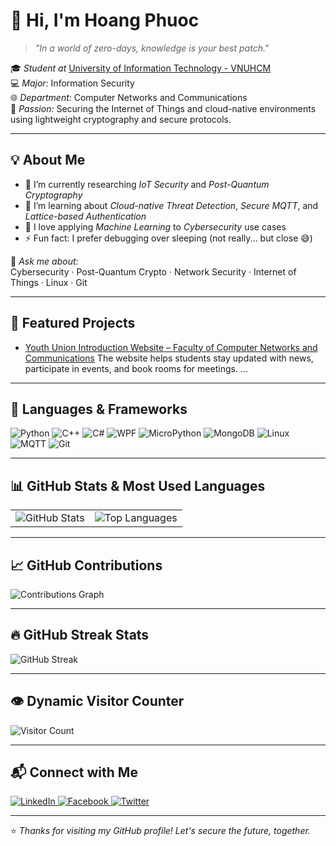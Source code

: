 # 👋 Hi, I'm Hoang Phuoc

> *"In a world of zero-days, knowledge is your best patch."*

🎓 *Student at* [University of Information Technology - VNUHCM](https://www.uit.edu.vn)  
💻 *Major:* Information Security  
🌐 *Department:* Computer Networks and Communications  
🔐 *Passion:* Securing the Internet of Things and cloud-native environments using lightweight cryptography and secure protocols.

---

## 💡 About Me

- 🔭 I’m currently researching *IoT Security* and *Post-Quantum Cryptography*
- 🌱 I’m learning about *Cloud-native Threat Detection*, *Secure MQTT*, and *Lattice-based Authentication*
- 🤖 I love applying *Machine Learning* to *Cybersecurity* use cases
- ⚡ Fun fact: I prefer debugging over sleeping (not really... but close 😅)

💬 *Ask me about:*  
Cybersecurity · Post-Quantum Crypto · Network Security · Internet of Things · Linux · Git

---


## 🚀 Featured Projects

- [Youth Union Introduction Website – Faculty of Computer Networks and Communications]([https://github.com/HoangBaoPhuoc/LatticeAuth](https://nt208p24.vercel.app/))  
  The website helps students stay updated with news, participate in events, and book rooms for meetings.
...
  
---

## 🧠 Languages & Frameworks

![Python](https://img.shields.io/badge/Python-3776AB?style=for-the-badge&logo=python&logoColor=white)
![C++](https://img.shields.io/badge/C++-00599C?style=for-the-badge&logo=c%2b%2b&logoColor=white)
![C#](https://img.shields.io/badge/C%23-512BD4?style=for-the-badge&logo=c-sharp&logoColor=white)
![WPF](https://img.shields.io/badge/WPF-68217A?style=for-the-badge&logo=windows&logoColor=white)
![MicroPython](https://img.shields.io/badge/MicroPython-000000?style=for-the-badge)
![MongoDB](https://img.shields.io/badge/MongoDB-47A248?style=for-the-badge&logo=mongodb&logoColor=white)
![Linux](https://img.shields.io/badge/Linux-FCC624?style=for-the-badge&logo=linux&logoColor=black)
![MQTT](https://img.shields.io/badge/MQTT-660066?style=for-the-badge)
![Git](https://img.shields.io/badge/Git-F05032?style=for-the-badge&logo=git&logoColor=white)

---

## 📊 GitHub Stats & Most Used Languages

<table>
  <tr>
    <td>
      <img src="https://gh-readme-stats.vercel.app/api?username=HoangBaoPhuoc&show_icons=true&theme=default&bg_color=FFFFFF&text_color=1E3A8A&title_color=1E3A8A&icon_color=1E3A8A&hide_border=true" alt="GitHub Stats" />
    </td>
    <td>
      <img src="https://gh-readme-stats.vercel.app/api/top-langs/?username=dkangtext&layout=compact&theme=default&bg_color=FFFFFF&text_color=1E3A8A&title_color=1E3A8A&hide_border=true" alt="Top Languages" />
    </td>
  </tr>
</table>

---

## 📈 GitHub Contributions

<img src="https://github-readme-activity-graph.vercel.app/graph?username=HoangBaoPhuoc&theme=github-light&hide_border=true&area=true&color=1E3A8A&line=1E3A8A&point=1E3A8A" alt="Contributions Graph" />

---


## 🔥 GitHub Streak Stats

![GitHub Streak](https://github-readme-streak-stats.herokuapp.com/?user=HoangBaoPhuoc&theme=dark&hide_border=true)

---


## 👁️ Dynamic Visitor Counter

![Visitor Count](https://profile-counter.glitch.me/HoangBaoPhuoc/count.svg)

---


## 📬 Connect with Me

<a href="https://www.linkedin.com/in/phuoc-hoang-bao-9b4b63368/" title="Connect with me on LinkedIn" target="_blank">
  <img src="https://img.shields.io/badge/LinkedIn-%230077B5?style=for-the-badge&logo=linkedin&logoColor=white" alt="LinkedIn"/>
</a>
<a href="https://www.facebook.com/puc.nguyen.94/" title="Follow me on Facebook" target="_blank">
  <img src="https://img.shields.io/badge/Facebook-%231877F2?style=for-the-badge&logo=facebook&logoColor=white" alt="Facebook"/>
</a>
<a href="https://x.com/bao_phuoc191" title="Follow me on Twitter" target="_blank">
  <img src="https://img.shields.io/badge/Twitter-%231DA1F2?style=for-the-badge&logo=twitter&logoColor=white" alt="Twitter"/>
</a>

---

⭐ *Thanks for visiting my GitHub profile! Let's secure the future, together.*
